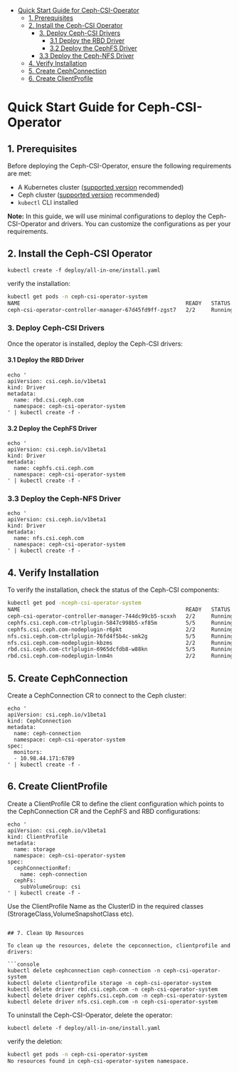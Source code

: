 - [Quick Start Guide for Ceph-CSI-Operator](#quick-start-guide-for-ceph-csi-operator)
  - [1. Prerequisites](#1-prerequisites)
  - [2. Install the Ceph-CSI Operator](#2-install-the-ceph-csi-operator)
    - [3. Deploy Ceph-CSI Drivers](#3-deploy-ceph-csi-drivers)
      - [3.1 Deploy the RBD Driver](#31-deploy-the-rbd-driver)
      - [3.2 Deploy the CephFS Driver](#32-deploy-the-cephfs-driver)
    - [3.3 Deploy the Ceph-NFS Driver](#33-deploy-the-ceph-nfs-driver)
  - [4. Verify Installation](#4-verify-installation)
  - [5. Create CephConnection](#5-create-cephconnection)
  - [6. Create ClientProfile](#6-create-clientprofile)

# Quick Start Guide for Ceph-CSI-Operator

## 1. Prerequisites

Before deploying the Ceph-CSI-Operator, ensure the following requirements are met:

- A Kubernetes cluster ([supported version](https://kubernetes.io/releases/) recommended)
- Ceph cluster ([supported version](https://docs.ceph.com/en/latest/releases/) recommended)
- `kubectl` CLI installed

**Note:** In this guide, we will use minimal configurations to deploy the Ceph-CSI-Operator and drivers. You can customize the configurations as per your requirements.

## 2. Install the Ceph-CSI Operator

```console
kubectl create -f deploy/all-in-one/install.yaml
```

verify the installation:

```bash
kubectl get pods -n ceph-csi-operator-system
NAME                                                    READY   STATUS    RESTARTS   AGE
ceph-csi-operator-controller-manager-67d45fd9ff-zgst7   2/2     Running   0          40s
```

### 3. Deploy Ceph-CSI Drivers

Once the operator is installed, deploy the Ceph-CSI drivers:

#### 3.1 Deploy the RBD Driver

```console
echo '
apiVersion: csi.ceph.io/v1beta1
kind: Driver
metadata:
  name: rbd.csi.ceph.com
  namespace: ceph-csi-operator-system
' | kubectl create -f -
```

#### 3.2 Deploy the CephFS Driver

```console
echo '
apiVersion: csi.ceph.io/v1beta1
kind: Driver
metadata:
  name: cephfs.csi.ceph.com
  namespace: ceph-csi-operator-system
' | kubectl create -f -
```

### 3.3 Deploy the Ceph-NFS Driver

```console
echo '
apiVersion: csi.ceph.io/v1beta1
kind: Driver
metadata:
  name: nfs.csi.ceph.com
  namespace: ceph-csi-operator-system
' | kubectl create -f -
```

## 4. Verify Installation

To verify the installation, check the status of the Ceph-CSI components:

```bash
kubectl get pod -nceph-csi-operator-system
NAME                                                    READY   STATUS    RESTARTS   AGE
ceph-csi-operator-controller-manager-744dc99cb5-scxxh   2/2     Running   0          45s
cephfs.csi.ceph.com-ctrlplugin-5847c998b5-xf85m         5/5     Running   0          27s
cephfs.csi.ceph.com-nodeplugin-r6pkt                    2/2     Running   0          27s
nfs.csi.ceph.com-ctrlplugin-76fd4f5b4c-smk2g            5/5     Running   0          27s
nfs.csi.ceph.com-nodeplugin-kbzms                       2/2     Running   0          27s
rbd.csi.ceph.com-ctrlplugin-6965dcfdb8-w88kn            5/5     Running   0          4m35s
rbd.csi.ceph.com-nodeplugin-lnm4n                       2/2     Running   0          4m35s
```

## 5. Create CephConnection

Create a CephConnection CR to connect to the Ceph cluster:

```console
echo '
apiVersion: csi.ceph.io/v1beta1
kind: CephConnection
metadata:
  name: ceph-connection
  namespace: ceph-csi-operator-system
spec:
  monitors:
  - 10.98.44.171:6789
' | kubectl create -f -
```

## 6. Create ClientProfile

Create a ClientProfile CR to define the client configuration which points to
the CephConnection CR and the CephFS and RBD configurations:

```console
echo '
apiVersion: csi.ceph.io/v1beta1
kind: ClientProfile
metadata:
  name: storage
  namespace: ceph-csi-operator-system
spec:
  cephConnectionRef:
    name: ceph-connection
  cephFs:
    subVolumeGroup: csi
' | kubectl create -f -
```

Use the ClientProfile Name as the ClusterID in the required classes (StrorageClass,VolumeSnapshotClass etc).

```console

## 7. Clean Up Resources

To clean up the resources, delete the cepconnection, clientprofile and drivers:

```console
kubectl delete cephconnection ceph-connection -n ceph-csi-operator-system
kubectl delete clientprofile storage -n ceph-csi-operator-system
kubectl delete driver rbd.csi.ceph.com -n ceph-csi-operator-system
kubectl delete driver cephfs.csi.ceph.com -n ceph-csi-operator-system
kubectl delete driver nfs.csi.ceph.com -n ceph-csi-operator-system
```

To uninstall the Ceph-CSI-Operator, delete the operator:

```console
kubectl delete -f deploy/all-in-one/install.yaml
```

verify the deletion:

```bash
kubectl get pods -n ceph-csi-operator-system
No resources found in ceph-csi-operator-system namespace.
```
